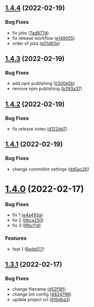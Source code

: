 ## [1.4.4](https://github.com/upikoth/library-example/compare/v1.4.3...v1.4.4) (2022-02-19)


### Bug Fixes

* fix jobs ([7ad877d](https://github.com/upikoth/library-example/commit/7ad877d9624702dc61af20b9833dc7f3c2f04197))
* fix release workflow ([e148055](https://github.com/upikoth/library-example/commit/e14805594b07232faf82bd4b244653f65a0dfb10))
* order of jobs ([e01d83e](https://github.com/upikoth/library-example/commit/e01d83e9c8ed39eb7ec16684f0de68bf533f92ea))

## [1.4.3](https://github.com/upikoth/library-example/compare/v1.4.2...v1.4.3) (2022-02-19)


### Bug Fixes

* add npm publishing ([0300e5b](https://github.com/upikoth/library-example/commit/0300e5bd50e43d1cab4431a02cc4420a1f55dc19))
* remove npm publishing ([b393a37](https://github.com/upikoth/library-example/commit/b393a37d9c5ddf1c3c27f931f586fe81719307a8))

## [1.4.2](https://github.com/upikoth/library-example/compare/v1.4.1...v1.4.2) (2022-02-19)


### Bug Fixes

* fix release notes ([d122dd7](https://github.com/upikoth/library-example/commit/d122dd747af85eab3788a98e1936d32b2a08120c))

## [1.4.1](https://github.com/upikoth/library-example/compare/v1.4.0...v1.4.1) (2022-02-19)


### Bug Fixes

* change commitlint settings ([dd5ac26](https://github.com/upikoth/library-example/commit/dd5ac262dbb8f5c21ac1ed59123462891939312e))

# [1.4.0](https://github.com/upikoth/library-example/compare/v1.3.1...v1.4.0) (2022-02-17)


### Bug Fixes

* fix 1 ([e4a493a](https://github.com/upikoth/library-example/commit/e4a493a3ab614b443b76c5d243f99e848c634d6a))
* fix 2 ([0bca250](https://github.com/upikoth/library-example/commit/0bca2503c3744f7f7e031f806b69fc870e7dd2f9))
* fix 3 ([9fbcf1d](https://github.com/upikoth/library-example/commit/9fbcf1d9d9e03437717f9e1aebc430a292aade40))


### Features

* feat 1 ([8ede517](https://github.com/upikoth/library-example/commit/8ede517d5cd33c3b9f90058248a441369c7e7aa0))

## [1.3.1](https://github.com/upikoth/library-example/compare/v1.3.0...v1.3.1) (2022-02-17)


### Bug Fixes

* change filename ([d52f16f](https://github.com/upikoth/library-example/commit/d52f16fdb173d33bdd9a2cf984d78d96c3dbe37c))
* change lint config ([4824798](https://github.com/upikoth/library-example/commit/4824798dd192e6b61520e7b64398b33f269e48de))
* update project url ([816dba3](https://github.com/upikoth/library-example/commit/816dba3ed7fef9c6355cb56f74cbe6f9c49ae9b9))
